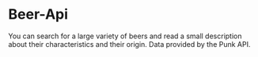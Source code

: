# Beer-Api

You can search for a large variety of beers and read a small description about their characteristics and their origin. Data provided by the Punk API.
